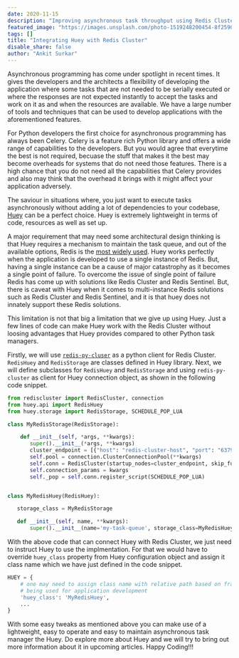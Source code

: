 ```yaml
---
date: 2020-11-15
description: "Improving asynchronous task throughput using Redis Cluster"
featured_image: "https://images.unsplash.com/photo-1519248200454-8f2590ed22b7?ixlib=rb-1.2.1&ixid=eyJhcHBfaWQiOjEyMDd9&auto=format&fit=crop&w=1655&q=80"
tags: []
title: "Integrating Huey with Redis Cluster"
disable_share: false
author: "Ankit Surkar"
---
```


Asynchronous programming has come under spotlight in recent times. It gives the developers and the architects a flexibility of developing the application where some tasks that are not needed to be serially executed or where the responses are not expected instantly to accept the tasks and work on it as and when the resources are available. We have a large number of tools and techniques that can be used to develop applications with the aforementioned features.

For Python developers the first choice for asynchronous programming has always been Celery. Celery is a feature rich Python library and offers a wide range of capabilities to the developers. But you would agree that everytime the best is not required, becuase the stuff that makes it the best may become overheads for systems that do not need those features. There is a high chance that you do not need all the capabilities that Celery provides and also may think that the overhead it brings with it might affect your application adversely.

The saviour in situations where, you just want to execute tasks asynchronously without adding a lot of dependencies to your codebase, [Huey](https://huey.readthedocs.io/en/latest/) can be a perfect choice. Huey is extremely lightweight in terms of code, resources as well as set up.

A major requirement that may need some architectural design thinking is that Huey requires a mechanism to maintain the task queue, and out of the available options, Redis is the [most widely used](https://www.theregister.com/2020/11/23/redis_the_most_popular_db_on_aws/).
Huey works perfectly when the application is developed to use a single instance of Redis. But, having a single instance can be a cause of major catastrophy as it becomes a single point of failure. To overcome the issue of single point of failure Redis has come up with solutions like Redis Cluster and Redis Sentinel. But, there is caveat with Huey when it comes to multi-instance Redis solutions such as Redis Cluster and Redis Sentinel, and it is that huey does not innately support these Redis solutions.

This limitation is not that big a limitation that we give up using Huey. Just a few lines of code can make Huey work with the Redis Cluster without loosing advantages that Huey provides compared to other Python task managers.

Firstly, we will use [`redis-py-cluser`](https://pypi.org/project/redis-py-cluster/) as a python client for Redis Cluster. `RedisHuey` and `RedisStorage` are classes defined in Huey library. Next, we will define subclasses for `RedisHuey` and `RedisStorage` and using `redis-py-cluster` as client for Huey connection object, as shown in the following code snippet.

```python
from rediscluster import RedisCluster, connection
from huey.api import RedisHuey
from huey.storage import RedisStorage, SCHEDULE_POP_LUA

class MyRedisStorage(RedisStorage):

    def __init__(self, *args, **kwargs):
       super().__init__(*args, **kwargs)
       cluster_endpoint = [{"host": "redis-cluster-host", "port": "6379"}]
       self.pool = connection.ClusterConnectionPool(**kwargs)
       self.conn = RedisCluster(startup_nodes=cluster_endpoint, skip_full_coverage_check=True)
       self.connection_params = kwargs
       self._pop = self.conn.register_script(SCHEDULE_POP_LUA)


class MyRedisHuey(RedisHuey):

   storage_class = MyRedisStorage

   def __init__(self, name, **kwargs):
       super().__init__(name='my-task-queue', storage_class=MyRedisHuey.storage_class, **kwargs)
```

With the above code that can connect Huey with Redis Cluster, we just need to instruct Huey to use the implmentation. For that we would have to override `huey_class` property from Huey configuration object and assign it class name which we have just defined in the code snippet.

```python
HUEY = {
    # one may need to assign class name with relative path based on framework
    # being used for application development
    'huey_class': 'MyRedisHuey',
    ...
}
```

With some easy tweaks as mentioned above you can make use of a lightweight, easy to operate and easy to maintain asynchronous task manager the Huey. Do explore more about Huey and we will try to bring out more information about it in upcoming articles. Happy Coding!!!
